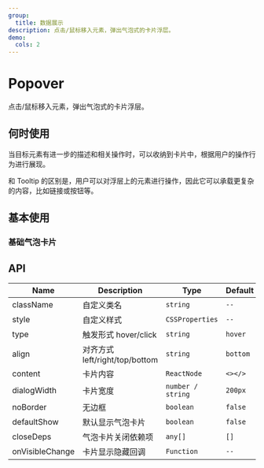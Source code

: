 ```yaml
---
group:
  title: 数据展示
description: 点击/鼠标移入元素，弹出气泡式的卡片浮层。
demo:
  cols: 2
---
```


# Popover

点击/鼠标移入元素，弹出气泡式的卡片浮层。

## 何时使用

当目标元素有进一步的描述和相关操作时，可以收纳到卡片中，根据用户的操作行为进行展现。

和 Tooltip 的区别是，用户可以对浮层上的元素进行操作，因此它可以承载更复杂的内容，比如链接或按钮等。

## 基本使用

### 基础气泡卡片
<code src="./demos/basic.tsx"></code>

## API

| Name            | Description                    | Type              | Default  |
| --------------- | ------------------------------ | ----------------- | -------- |
| className       | 自定义类名                     | `string`          | `--`     |
| style           | 自定义样式                     | `CSSProperties`   | `--`     |
| type            | 触发形式 hover/click           | `string`          | `hover`  |
| align           | 对齐方式 left/right/top/bottom | `string`          | `bottom` |
| content         | 卡片内容                       | `ReactNode`       | `<></>`  |
| dialogWidth     | 卡片宽度                       | `number / string` | `200px`  |
| noBorder        | 无边框                         | `boolean`         | `false`  |
| defaultShow     | 默认显示气泡卡片               | `boolean`         | `false`  |
| closeDeps       | 气泡卡片关闭依赖项             | `any[]`           | `[]`     |
| onVisibleChange | 卡片显示隐藏回调               | `Function`        | `--`     |
